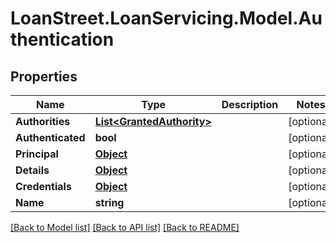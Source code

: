 # LoanStreet.LoanServicing.Model.Authentication
## Properties

Name | Type | Description | Notes
------------ | ------------- | ------------- | -------------
**Authorities** | [**List&lt;GrantedAuthority&gt;**](GrantedAuthority.md) |  | [optional] 
**Authenticated** | **bool** |  | [optional] 
**Principal** | [**Object**](.md) |  | [optional] 
**Details** | [**Object**](.md) |  | [optional] 
**Credentials** | [**Object**](.md) |  | [optional] 
**Name** | **string** |  | [optional] 

[[Back to Model list]](../README.md#documentation-for-models) [[Back to API list]](../README.md#documentation-for-api-endpoints) [[Back to README]](../README.md)

